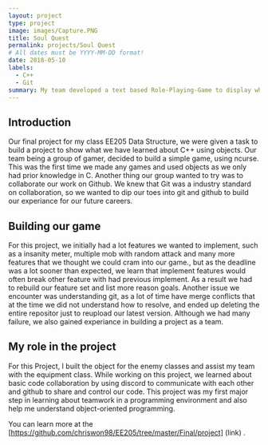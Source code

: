 ```yaml
---
layout: project
type: project
image: images/Capture.PNG
title: Soul Quest
permalink: projects/Soul Quest
# All dates must be YYYY-MM-DD format!
date: 2018-05-10
labels:
  - C++
  - Git
summary: My team developed a text based Role-Playing-Game to display what we learned about objects in C++.
---
```


## Introduction

Our final project for my class EE205 Data Structure, we were given a task to build a project to show what we have learned about C++ using objects. Our team being a group of gamer, decided to build a simple game, using ncurse. This was the first time we made any games and used objects as we only had prior knowledge in C. Another thing our group wanted to try was to collaborate our work on Github. We knew that Git was a industry standard on collaboration, so we wanted to dip our toes into git and github to build our experiance for our future careers.

## Building our game

For this project, we initially had a lot features we wanted to implement, such as a insanity meter, multiple mob with random attack and many more features that we thought we could cram into our game., but as the deadline was a lot sooner than expected, we learn that implement features would often break other feature with had previous implement. As a result we had to rebuild our feature set and list more reason goals. Another issue we encounter was understanding git, as a lot of time have merge conflicts that at the time we did not understand how to resolve, and ended up deleting the entire repositor just to reupload our latest version. Although we had many failure, we also gained experiance in building a project as a team.

## My role in the project

For this Project, I built the object for the enemy classes and assist my team with the equipment class. While working on this project, we learned about basic code collaboration by using discord to communicate with each other and github to share and control our code. This project was my first major step in learning about teamwork in a programming environment and also help me understand object-oriented programming.

You can learn more at the [https://github.com/chriswon98/EE205/tree/master/Final/project] (link) .
